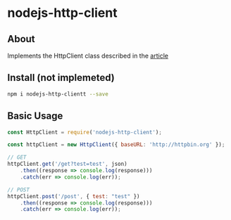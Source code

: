 # nodejs-http-client

## About

Implements the HttpClient class described in the [article](https://www.discussdesk.com/top-5-design-patterns-used-in-php-applications.htm)

## Install (not implemeted)

``` sh
npm i nodejs-http-clientt --save
```

## Basic Usage

``` javascript
const HttpClient = require('nodejs-http-client');

const httpClient = new HttpClient({ baseURL: 'http://httpbin.org' });

// GET
httpClient.get('/get?test=test', json)
    .then((response => console.log(response)))
    .catch(err => console.log(err));

// POST
httpClient.post('/post', { test: "test" })
    .then((response => console.log(response)))
    .catch(err => console.log(err));

```